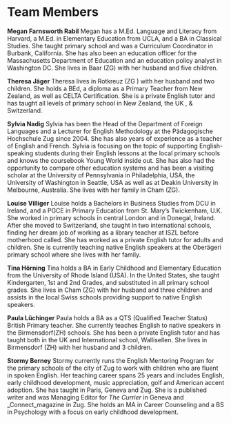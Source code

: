# Team Members

**Megan Farnsworth Rabil**
Megan has a M.Ed. Language and Literacy from Harvard, a M.Ed. in Elementary Education from UCLA, and a BA in Classical Studies.  She taught primary school and was a Curriculum Coordinator in Burbank, California. She has also been an education officer for the Massachusetts Department of Education and an education policy analyst in Washington DC.  She lives in Baar (ZG) with her husband and five children.

**Theresa Jäger**
Theresa lives in Rotkreuz  (ZG ) with her husband and two children. She holds a BEd, a diploma as a Primary Teacher from New Zealand, as well as CELTA Certification. She is a private English tutor and has taught all levels of primary school in New Zealand, the UK , & Switzerland.  


**Sylvia Nadig**
Sylvia has been the Head of the Department of Foreign Languages and a Lecturer for English Methodology at the Pädagogische Hochschule Zug since 2004. She has also years of experience as a teacher of English and French. Sylvia is focusing on the topic of supporting English-speaking students during their English lessons at the local primary schools and knows the coursebook Young World inside out. She has also had the opportunity to compare other education systems and has been a visiting scholar at the University of Pennsylvania in Philadelphia, USA, the University of Washington in Seattle, USA as well as at Deakin University in Melbourne, Australia. She lives with her family in Cham (ZG).

**Louise Villiger** Louise holds a Bachelors in Business Studies from DCU in Ireland, and a PGCE in Primary Education from St. Mary’s Twickenham, U.K. She worked in primary schools in central London and in Donegal, Ireland.  After she moved to Switzerland,  she taught in two international schools, finding her dream job of working as a library teacher at ISZL before motherhood called. She has worked as a private English tutor for adults and children. She is currently teaching native English speakers at the Oberägeri primary school where she lives with her family.

**Tina Hörning**
Tina holds a BA in Early Childhood and Elementary Education from the University of Rhode Island (USA).  In the United States, she taught Kindergarten, 1st and 2nd Grades, and substituted in all primary school grades.  She lives in Cham (ZG) with her husband and three children and assists in the local Swiss schools providing support to native English speakers. 


**Paula Lüchinger**
Paula holds a BA as a QTS (Qualified Teacher Status) British Primary teacher. She currently teaches English to native speakers in the Birmensdorf(ZH) schools. She has been a private English tutor and has taught both in the UK and International school, Wallisellen. She lives in Birmensdorf (ZH) with her husband and 3 children.


**Stormy Berney**
Stormy currently runs the English Mentoring Program for the primary schools of the city of Zug to work with children who are fluent in spoken English. Her teaching career spans 25 years and includes English, early childhood development, music appreciation, golf and American accent adoption. She has taught in Paris, Geneva and Zug. She is a published writer and was Managing Editor for *The Currier* in Geneva and _Connect_magazine in Zug. She holds an MA in Career Counseling and a BS in Psychology with a focus on early childhood development.




   
    







<!--stackedit_data:
eyJoaXN0b3J5IjpbLTU1MjM3NDQ5OCwzNzM5MjI4OTIsLTEyND
A5NTUzMTIsMTA4MDA1NjA0NSwtMTE1NTk3NzE5LDk2MjY0NTUy
MCwtMTM2NTc1MDgyMiwtMTgzMTI5NDgxNCwyMTE1MzMyMzk2LD
IzMTY3NDQ2NCwtMjA1MDE5MTgwOCwtMTAyNDI2NDUyMiwtMTA3
NDc0NjIxMywtMTAzNzQwMzk1NCwxMzg0MzU0MDY1LDExMzE0OD
QyODNdfQ==
-->